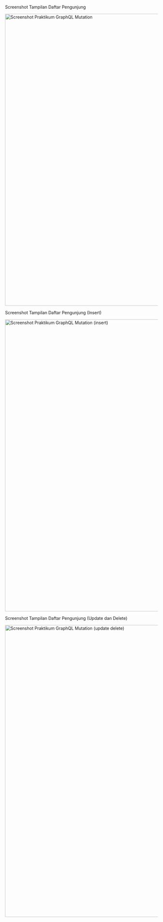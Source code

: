 Screenshot Tampilan Daftar Pengunjung

<img width="960" alt="Screenshot Praktikum GraphQL Mutation" src="https://user-images.githubusercontent.com/83440868/197107700-fa026c01-3eb7-4b9b-87d8-804feaeab8bd.png">

Screenshot Tampilan Daftar Pengunjung (Insert)

<img width="960" alt="Screenshot Praktikum GraphQL Mutation (insert)" src="https://user-images.githubusercontent.com/83440868/197107702-982e67fc-999c-44e7-96ec-86f37b08957d.png">

Screenshot Tampilan Daftar Pengunjung (Update dan Delete)

<img width="960" alt="Screenshot Praktikum GraphQL Mutation (update   delete)" src="https://user-images.githubusercontent.com/83440868/197107701-0b776eb6-ab0b-4e64-a9fd-c4be90f83f1b.png">